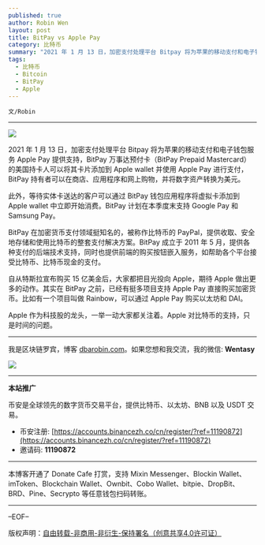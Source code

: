 ```yaml
---
published: true
author: Robin Wen
layout: post
title: BitPay vs Apple Pay
category: 比特币
summary: "2021 年 1 月 13 日，加密支付处理平台 Bitpay 将为苹果的移动支付和电子钱包服务 Apple Pay 提供支持，BitPay 万事达预付卡（BitPay Prepaid Mastercard）的美国持卡人可以将其卡片添加到 Apple wallet 并使用 Apple Pay 进行支付，BitPay 持有者可以在商店、应用程序和网上购物，并将数字资产转换为美元。此外，等待实体卡送达的客户可以通过 BitPay 钱包应用程序将虚拟卡添加到 Apple wallet 中立即开始消费。BitPay 计划在本季度末支持 Google Pay 和 Samsung Pay。"
tags:
  - 比特币
  - Bitcoin
  - BitPay
  - Apple
---
```


`文/Robin`

***

![](https://cdn.dbarobin.com/bzw6l6u.png)

2021 年 1 月 13 日，加密支付处理平台 Bitpay 将为苹果的移动支付和电子钱包服务 Apple Pay 提供支持，BitPay 万事达预付卡（BitPay Prepaid Mastercard）的美国持卡人可以将其卡片添加到 Apple wallet 并使用 Apple Pay 进行支付，BitPay 持有者可以在商店、应用程序和网上购物，并将数字资产转换为美元。

此外，等待实体卡送达的客户可以通过 BitPay 钱包应用程序将虚拟卡添加到 Apple wallet 中立即开始消费。BitPay 计划在本季度末支持 Google Pay 和 Samsung Pay。

BitPay 在加密货币支付领域挺知名的，被称作比特币的 PayPal，提供收取、安全地存储和使用比特币的整套支付解决方案。BitPay 成立于 2011 年 5 月，提供各种支付的后端技术支持，同时也提供前端的购买按钮嵌入服务，如帮助各个平台接受比特币、比特币现金的支付。

自从特斯拉宣布购买 15 亿美金后，大家都把目光投向 Apple，期待 Apple 做出更多的动作。其实在 BitPay 之前，已经有挺多项目支持 Apple Pay 直接购买加密货币。比如有一个项目叫做 Rainbow，可以通过 Apple Pay 购买以太坊和 DAI。

Apple 作为科技股的龙头，一举一动大家都关注着。Apple 对比特币的支持，只是时间的问题。

***

我是区块链罗宾，博客 [dbarobin.com](https://dbarobin.com/)。如果您想和我交流，我的微信: **Wentasy**

![](https://cdn.dbarobin.com/v4yywe2.png)

***

**本站推广**

币安是全球领先的数字货币交易平台，提供比特币、以太坊、BNB 以及 USDT 交易。

* 币安注册: [https://accounts.binancezh.co/cn/register/?ref=11190872](https://accounts.binancezh.co/cn/register/?ref=11190872)
* 邀请码: **11190872**

***

本博客开通了 Donate Cafe 打赏，支持 Mixin Messenger、Blockin Wallet、imToken、Blockchain Wallet、Ownbit、Cobo Wallet、bitpie、DropBit、BRD、Pine、Secrypto 等任意钱包扫码转账。

<center>
    <div class="--donate-button"
         data-button-id="f8b9df0d-af9a-460d-8258-d3f435445075"
    ></div>
</center>

***

–EOF–

版权声明：[自由转载-非商用-非衍生-保持署名（创意共享4.0许可证）](http://creativecommons.org/licenses/by-nc-nd/4.0/deed.zh)